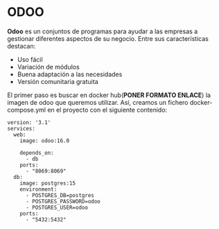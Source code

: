 # ODOO
**Odoo** es un conjuntos de programas para ayudar a las empresas
a gestionar diferentes aspectos de su negocio. Entre sus características
destacan:
- Uso fácil
- Variación de módulos
- Buena adaptación a las necesidades 
- Versión comunitaria gratuita

El primer paso es buscar en docker hub(**PONER FORMATO ENLACE**) la imagen de odoo que queremos utilizar. Así, creamos
un fichero docker-compose.yml en el proyecto con el siguiente contenido:
```
version: '3.1'
services:
  web:    
    image: odoo:16.0
    
    depends_on:
      - db
    ports:
      - "8069:8069"
  db:
    image: postgres:15
    environment:
      - POSTGRES_DB=postgres
      - POSTGRES_PASSWORD=odoo
      - POSTGRES_USER=odoo
    ports:
      - "5432:5432"
```

